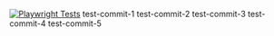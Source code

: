 [![Playwright Tests](https://github.com/MRichforth/TS-Playwright-Boilerplate/actions/workflows/playwright.yml/badge.svg?branch=main)](https://github.com/MRichforth/TS-Playwright-Boilerplate/actions/workflows/playwright.yml)
test-commit-1
test-commit-2
test-commit-3
test-commit-4
test-commit-5